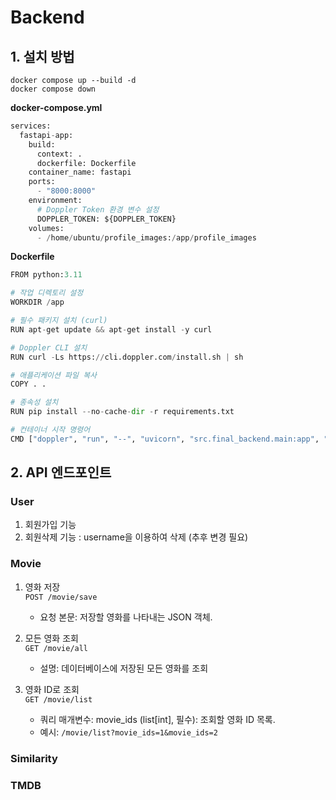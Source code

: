 # Backend
## 1. 설치 방법
```
docker compose up --build -d
docker compose down 
```

**docker-compose.yml**
```python
services:
  fastapi-app:
    build:
      context: .
      dockerfile: Dockerfile
    container_name: fastapi
    ports:
      - "8000:8000"
    environment:
      # Doppler Token 환경 변수 설정
      DOPPLER_TOKEN: ${DOPPLER_TOKEN}
    volumes:
      - /home/ubuntu/profile_images:/app/profile_images
```

**Dockerfile**
```python
FROM python:3.11

# 작업 디렉토리 설정
WORKDIR /app

# 필수 패키지 설치 (curl)
RUN apt-get update && apt-get install -y curl

# Doppler CLI 설치
RUN curl -Ls https://cli.doppler.com/install.sh | sh

# 애플리케이션 파일 복사
COPY . .

# 종속성 설치
RUN pip install --no-cache-dir -r requirements.txt

# 컨테이너 시작 명령어
CMD ["doppler", "run", "--", "uvicorn", "src.final_backend.main:app", "--host", "0.0.0.0", "--port", "8000"]
```

## 2. API 엔드포인트
### User
1. 회원가입 기능 
2. 회원삭제 기능 : username을 이용하여 삭제
                  (추후 변경 필요)

### Movie 
1. 영화 저장<br>
    `POST /movie/save`

    - 요청 본문: 저장할 영화를 나타내는 JSON 객체.
    
2. 모든 영화 조회<br>
    `GET /movie/all`
    
    - 설명: 데이터베이스에 저장된 모든 영화를 조회

3. 영화 ID로 조회<br>
    `GET /movie/list`

    - 쿼리 매개변수: movie_ids (list[int], 필수): 조회할 영화 ID 목록.
    - 예시: `/movie/list?movie_ids=1&movie_ids=2`

### Similarity 

### TMDB 
